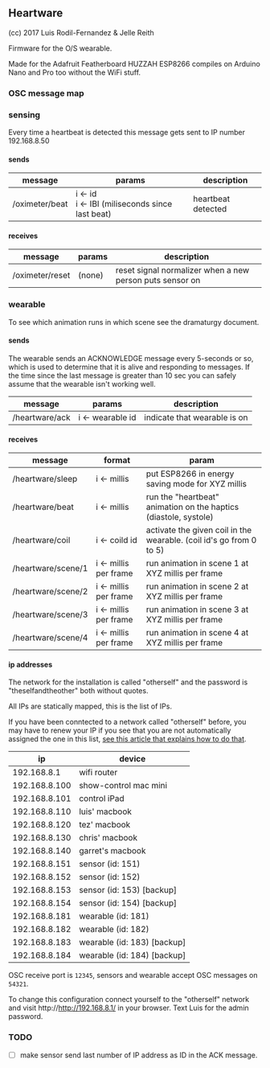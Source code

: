 ## Heartware
(cc) 2017 Luis Rodil-Fernandez & Jelle Reith

Firmware for the O/S wearable.

Made for the Adafruit Featherboard HUZZAH ESP8266 compiles on Arduino Nano and Pro too without the WiFi stuff.


### OSC message map

### sensing

Every time a heartbeat is detected this message gets sent to IP number 192.168.8.50

#### sends
message | params | description
-------------|-------------|----------|
/oximeter/beat | i <- id<br/>i <- IBI (miliseconds since last beat) | heartbeat detected

#### receives
message | params | description
-------------|-------------|----------|
/oximeter/reset | (none) | reset signal normalizer when a new person puts sensor on

### wearable

To see which animation runs in which scene see the dramaturgy document.

#### sends

The wearable sends an ACKNOWLEDGE message every 5-seconds or so, which is used to determine that it is alive and responding to messages. If the time since the last message is greater than 10 sec you can safely assume that the wearable isn't working well.

message | params | description
-------------|-------------|----------|
/heartware/ack | i <- wearable id | indicate that wearable is on

#### receives

message       | format | param         |
-------------|-------------|----------|
/heartware/sleep | i <- millis | put ESP8266 in energy saving mode for XYZ millis
/heartware/beat | i <- millis | run the "heartbeat" animation on the haptics (diastole, systole)
/heartware/coil | i <- coild id | activate the given coil in the wearable. (coil id's go from 0 to 5)
/heartware/scene/1 | i <- millis per frame | run animation in scene 1 at XYZ millis per frame
/heartware/scene/2 | i <- millis per frame | run animation in scene 2 at XYZ millis per frame
/heartware/scene/3 | i <- millis per frame | run animation in scene 3 at XYZ millis per frame
/heartware/scene/4 | i <- millis per frame | run animation in scene 4 at XYZ millis per frame

#### ip addresses

The network for the installation is called "otherself" and the password is "theselfandtheother" both without quotes.

All IPs are statically mapped, this is the list of IPs.

If you have been conntected to a network called "otherself" before, you may have to renew your IP if you see that you are not automatically assigned the one in this list, [see this article that explains how to do that](http://osxdaily.com/2013/02/11/renew-dhcp-lease-mac-os-x/).

ip | device
-------------|-------------
192.168.8.1 | wifi router
192.168.8.100 | show-control mac mini
192.168.8.101 | control iPad
192.168.8.110 | luis' macbook
192.168.8.120 | tez' macbook
192.168.8.130 | chris' macbook
192.168.8.140 | garret's macbook
192.168.8.151 | sensor (id: 151)
192.168.8.152 | sensor (id: 152)
192.168.8.153 | sensor (id: 153) [backup]
192.168.8.154 | sensor (id: 154) [backup]
192.168.8.181 | wearable (id: 181)
192.168.8.182 | wearable (id: 182)
192.168.8.183 | wearable (id: 183) [backup]
192.168.8.184 | wearable (id: 184) [backup]

OSC receive port is `12345`, sensors and wearable accept OSC messages on `54321`.

To change this configuration connect yourself to the "otherself" network and visit http://http://192.168.8.1/ in your browser. Text Luis for the admin password.

### TODO
- [ ] make sensor send last number of IP address as ID in the ACK message.
